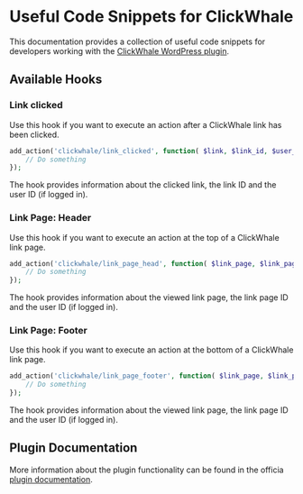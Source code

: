 # Useful Code Snippets for ClickWhale

This documentation provides a collection of useful code snippets for developers working with the [ClickWhale WordPress plugin](https://wordpress.org/plugins/clickwhale/).

## Available Hooks

### Link clicked
Use this hook if you want to execute an action after a ClickWhale link has been clicked.

```php
add_action('clickwhale/link_clicked', function( $link, $link_id, $user_id = 0 ) {
    // Do something
});
```
The hook provides information about the clicked link, the link ID and the user ID (if logged in).

### Link Page: Header
Use this hook if you want to execute an action at the top of a ClickWhale link page.

```php
add_action('clickwhale/link_page_head', function( $link_page, $link_page_id, $user_id = 0 ) {
    // Do something
});
```
The hook provides information about the viewed link page, the link page ID and the user ID (if logged in).

### Link Page: Footer
Use this hook if you want to execute an action at the bottom of a ClickWhale link page.

```php
add_action('clickwhale/link_page_footer', function( $link_page, $link_page_id, $user_id = 0 ) {
    // Do something
});
```
The hook provides information about the viewed link page, the link page ID and the user ID (if logged in).

## Plugin Documentation
More information about the plugin functionality can be found in the officia [plugin documentation](https://clickwhale.pro/docs/).
